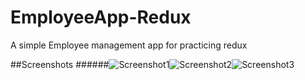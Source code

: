 # EmployeeApp-Redux
A simple Employee management app for practicing redux

##Screenshots
######![Screenshot1](../master/Screenshots/Screenshot_20200827-161546896.jpg)![Screenshot2](../master/Screenshots/Screenshot_20200827-161553667.jpg)![Screenshot3](../master/Screenshots/Screenshot_20200827-161602824.jpg)
